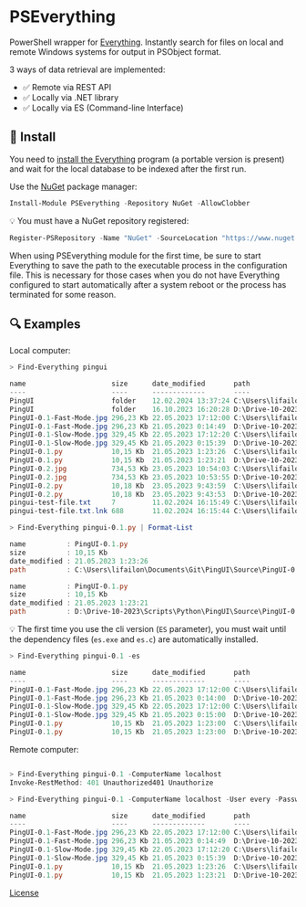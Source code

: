 # PSEverything

PowerShell wrapper for [Everything](https://www.voidtools.com). Instantly search for files on local and remote Windows systems for output in PSObject format.

3 ways of data retrieval are implemented:

- ✅ Remote via REST API
- ✅ Locally via .NET library
- ✅ Locally via ES (Command-line Interface)

## 🚀 Install

You need to [install the Everything](https://www.voidtools.com/downloads) program (a portable version is present) and wait for the local database to be indexed after the first run.

Use the [NuGet](https://www.nuget.org/packages/ps.win.api) package manager:

```PowerShell
Install-Module PSEverything -Repository NuGet -AllowClobber
```

💡 You must have a NuGet repository registered:

```PowerShell
Register-PSRepository -Name "NuGet" -SourceLocation "https://www.nuget.org/api/v2" -InstallationPolicy Trusted
```

When using PSEverything module for the first time, be sure to start Everything to save the path to the executable process in the configuration file. This is necessary for those cases when you do not have Everything configured to start automatically after a system reboot or the process has terminated for some reason.

## 🔍 Examples

Local computer:

```PowerShell
> Find-Everything pingui

name                     size      date_modified       path
----                     ----      -------------       ----
PingUI                   folder    12.02.2024 13:37:24 C:\Users\lifailon\Documents\Git\PingUI
PingUI                   folder    16.10.2023 16:20:28 D:\Drive-10-2023\Scripts\Python\PingUI
PingUI-0.1-Fast-Mode.jpg 296,23 Kb 22.05.2023 17:12:00 C:\Users\lifailon\Documents\Git\PingUI\Image\PingUI-0.1-Fast-Mode.jpg
PingUI-0.1-Fast-Mode.jpg 296,23 Kb 21.05.2023 0:14:49  D:\Drive-10-2023\Scripts\Python\PingUI\Image\PingUI-0.1-Fast-Mode.jpg
PingUI-0.1-Slow-Mode.jpg 329,45 Kb 22.05.2023 17:12:20 C:\Users\lifailon\Documents\Git\PingUI\Image\PingUI-0.1-Slow-Mode.jpg
PingUI-0.1-Slow-Mode.jpg 329,45 Kb 21.05.2023 0:15:39  D:\Drive-10-2023\Scripts\Python\PingUI\Image\PingUI-0.1-Slow-Mode.jpg
PingUI-0.1.py            10,15 Kb  21.05.2023 1:23:26  C:\Users\lifailon\Documents\Git\PingUI\Source\PingUI-0.1.py
PingUI-0.1.py            10,15 Kb  21.05.2023 1:23:21  D:\Drive-10-2023\Scripts\Python\PingUI\Source\PingUI-0.1.py
PingUI-0.2.jpg           734,53 Kb 23.05.2023 10:54:03 C:\Users\lifailon\Documents\Git\PingUI\Image\PingUI-0.2.jpg
PingUI-0.2.jpg           734,53 Kb 23.05.2023 10:53:55 D:\Drive-10-2023\Scripts\Python\PingUI\Image\PingUI-0.2.jpg
PingUI-0.2.py            10,18 Kb  23.05.2023 9:43:59  C:\Users\lifailon\Documents\Git\PingUI\Source\PingUI-0.2.py
PingUI-0.2.py            10,18 Kb  23.05.2023 9:43:53  D:\Drive-10-2023\Scripts\Python\PingUI\Source\PingUI-0.2.py
pingui-test-file.txt     7         11.02.2024 16:15:49 C:\Users\lifailon\Documents\pingui-test-file.txt
pingui-test-file.txt.lnk 688       11.02.2024 16:15:44 C:\Users\lifailon\AppData\Roaming\Microsoft\Windows\Recent\pingui-test-file.txt.lnk

> Find-Everything pingui-0.1.py | Format-List

name          : PingUI-0.1.py
size          : 10,15 Kb
date_modified : 21.05.2023 1:23:26
path          : C:\Users\lifailon\Documents\Git\PingUI\Source\PingUI-0.1.py

name          : PingUI-0.1.py
size          : 10,15 Kb
date_modified : 21.05.2023 1:23:21
path          : D:\Drive-10-2023\Scripts\Python\PingUI\Source\PingUI-0.1.py
```

💡 The first time you use the cli version (`ES` parameter), you must wait until the dependency files (`es.exe` and `es.c`) are automatically installed.

```PowerShell
> Find-Everything pingui-0.1 -es

name                     size      date_modified       path
----                     ----      -------------       ----
PingUI-0.1-Fast-Mode.jpg 296,23 Kb 22.05.2023 17:12:00 C:\Users\lifailon\Documents\Git\PingUI\Image\PingUI-0.1-Fast-Mode.jpg
PingUI-0.1-Fast-Mode.jpg 296,23 Kb 21.05.2023 0:14:00  D:\Drive-10-2023\Scripts\Python\PingUI\Image\PingUI-0.1-Fast-Mode.jpg
PingUI-0.1-Slow-Mode.jpg 329,45 Kb 22.05.2023 17:12:00 C:\Users\lifailon\Documents\Git\PingUI\Image\PingUI-0.1-Slow-Mode.jpg
PingUI-0.1-Slow-Mode.jpg 329,45 Kb 21.05.2023 0:15:00  D:\Drive-10-2023\Scripts\Python\PingUI\Image\PingUI-0.1-Slow-Mode.jpg
PingUI-0.1.py            10,15 Kb  21.05.2023 1:23:00  C:\Users\lifailon\Documents\Git\PingUI\Source\PingUI-0.1.py
PingUI-0.1.py            10,15 Kb  21.05.2023 1:23:00  D:\Drive-10-2023\Scripts\Python\PingUI\Source\PingUI-0.1.py
```

Remote computer:

```PowerShell

> Find-Everything pingui-0.1 -ComputerName localhost
Invoke-RestMethod: 401 Unauthorized401 Unauthorize

> Find-Everything pingui-0.1 -ComputerName localhost -User every -Password thing

name                     size      date_modified       path
----                     ----      -------------       ----
PingUI-0.1-Fast-Mode.jpg 296,23 Kb 22.05.2023 17:12:00 C:\Users\lifailon\Documents\Git\PingUI\Image
PingUI-0.1-Fast-Mode.jpg 296,23 Kb 21.05.2023 0:14:49  D:\Drive-10-2023\Scripts\Python\PingUI\Image
PingUI-0.1-Slow-Mode.jpg 329,45 Kb 22.05.2023 17:12:20 C:\Users\lifailon\Documents\Git\PingUI\Image
PingUI-0.1-Slow-Mode.jpg 329,45 Kb 21.05.2023 0:15:39  D:\Drive-10-2023\Scripts\Python\PingUI\Image
PingUI-0.1.py            10,15 Kb  21.05.2023 1:23:26  C:\Users\lifailon\Documents\Git\PingUI\Source
PingUI-0.1.py            10,15 Kb  21.05.2023 1:23:21  D:\Drive-10-2023\Scripts\Python\PingUI\Source
```

[License](https://github.com/Lifailon/PSEverything/blob/rsa/LICENCE)